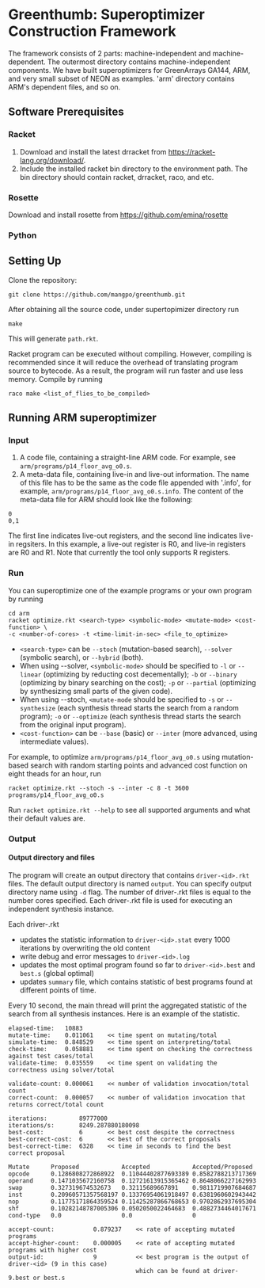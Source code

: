 # Greenthumb: Superoptimizer Construction Framework

The framework consists of 2 parts: machine-independent and machine-dependent. The outermost directory contains machine-independent components. We have built superoptimizers for GreenArrays GA144, ARM, and very small subset of NEON as examples. 'arm' directory contains ARM's dependent files, and so on.

## Software Prerequisites
### Racket
1. Download and install the latest drracket from https://racket-lang.org/download/.
2. Include the installed racket bin directory to the environment path. The bin directory should contain racket, drracket, raco, and etc.

### Rosette
Download and install rosette from https://github.com/emina/rosette

### Python

## Setting Up
Clone the repository: 
```
git clone https://github.com/mangpo/greenthumb.git
```

After obtaining all the source code, under supertopimizer directory run 
```
make
```

This will generate `path.rkt`.

Racket program can be executed without compiling. However, compiling is recommended since it will reduce the overhead of translating program source to bytecode. As a result, the program will run faster and use less memory. Compile  by running
```
raco make <list_of_flies_to_be_compiled>
```

## Running ARM superoptimizer

### Input
1. A code file, containing a straight-line ARM code. For example, see `arm/programs/p14_floor_avg_o0.s`.
2. A meta-data file, containing live-in and live-out information. The name of this file has to be the same as the code file appended with '.info', for example, `arm/programs/p14_floor_avg_o0.s.info`. The content of the meta-data file for ARM should look like the following:
```
0
0,1
```
The first line indicates live-out registers, and the second line indicates live-in regsiters. In this example, a live-out register is R0, and live-in registers are R0 and R1. Note that currently the tool only supports R registers.

### Run

You can superoptimize one of the example programs or your own program by running
```
cd arm
racket optimize.rkt <search-type> <symbolic-mode> <mutate-mode> <cost-function> \
-c <number-of-cores> -t <time-limit-in-sec> <file_to_optimize>
```

- `<search-type>` can be `--stoch` (mutation-based search), `--solver` (symbolic search), or `--hybrid` (both).
- When using --solver, `<symbolic-mode>` should be specified to `-l` or `--linear` (optimizing by reducting cost decementally); `-b` or `--binary` (optimizing by binary searching on the cost); `-p` or `--partial` (optimizing by synthesizing small parts of the given code).
- When using --stoch, `<mutate-mode` should be specified to `-s` or `--synthesize` (each synthesis thread starts the search from a random program); `-o` or `--optimize` (each synthesis thread starts the search from the original input program).
- `<cost-function>` can be `--base` (basic) or `--inter` (more advanced, using intermediate values).

For example, to optimize `arm/programs/p14_floor_avg_o0.s` using mutation-based search with random starting points and advanced cost function on eight theads for an hour, run

```
racket optimize.rkt --stoch -s --inter -c 8 -t 3600 programs/p14_floor_avg_o0.s
```

Run `racket optimize.rkt --help` to see all supported arguments and what their default values are.

### Output
#### Output directory and files
The program will create an output directory that contains `driver-<id>.rkt` files. The default output directory is named `output`. You can specify output directory name using `-d` flag. The number of driver-<id>.rkt files is equal to the number cores specified. Each driver-<id>.rkt file is used for executing an independent synthesis instance. 

Each driver-<id>.rkt 
- updates the statistic information to `driver-<id>.stat` every 1000 iterations by overwriting the old content
- write debug and error messages to `driver-<id>.log` 
- updates the most optimal program found so far to `driver-<id>.best` and `best.s` (global optimal)
- updates `summary` file, which contains statistic of best programs found at different points of time.

Every 10 second, the main thread will print the aggregated statistic of the search from all synthesis instances. Here is an example of the statistic.
```
elapsed-time:   10883
mutate-time:    0.011061	<< time spent on mutating/total
simulate-time:  0.848529	<< time spent on interpreting/total
check-time:     0.058881	<< time spent on checking the correctness against test cases/total
validate-time:  0.035559	<< time spent on validating the correctness using solver/total

validate-count: 0.000061	<< number of validation invocation/total count
correct-count:  0.000057	<< number of validation invocation that returns correct/total count

iterations:         89777000
iterations/s:       8249.287880180098
best-cost:          6       << best cost despite the correctness
best-correct-cost:  6       << best of the correct proposals
best-correct-time:  6328    << time in seconds to find the best correct proposal

Mutate      Proposed            Accepted            Accepted/Proposed
opcode      0.1286808272868922  0.11044402877693389 0.8582788213717369
operand     0.1471035672160758  0.12721613915365462 0.8648066227162993
swap        0.327319674532673   0.32115689667891    0.9811719907684687
inst        0.20960571357568197 0.13376954061918497 0.6381960602943442
nop         0.11775171864359524 0.11425287866768653 0.9702862937695304
shf         0.10282148787005306 0.0502050022464683  0.4882734464017671
cond-type   0.0                 0.0                 0

accept-count:           0.879237    << rate of accepting mutated programs
accept-higher-count:    0.000005    << rate of accepting mutated programs with higher cost
output-id:              9           << best program is the output of driver-<id> (9 in this case)
                                    which can be found at driver-9.best or best.s
```

